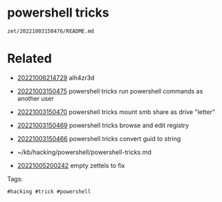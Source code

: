 # powershell tricks

` zet/20221003150476/README.md `

# Related

- [20221006214729](/zet/20221006214729/README.md) alh4zr3d

- [20221003150475](/zet/20221003150475/README.md) powershell tricks run powershell commands as another user
- [20221003150470](/zet/20221003150470/README.md) powershell tricks mount smb share as drive "letter"
- [20221003150469](/zet/20221003150469/README.md) powershell tricks browse and edit registry
- [20221003150466](/zet/20221003150466/README.md) powershell tricks convert guid to string
- ~/kb/hacking/powershell/powershell-tricks.md
- [20221005200242](/zet/20221005200242/README.md) empty zettels to fix

Tags:

    #hacking #trick #powershell 
